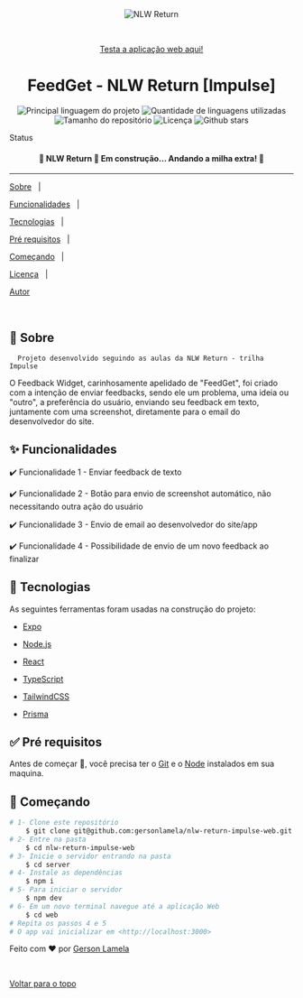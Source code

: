 <div  align="center"  id="top">

<img src="https://i.imgur.com/2LEvaCY.png"  alt="NLW Return" />

  

&#xa0;

  

 <a href="https://nlw-return-impulse-web-snowy-sigma.vercel.app/">Testa a aplicação web aqui!</a> 

</div>

  

<h1  align="center">FeedGet - NLW Return [Impulse]</h1>

  

<p  align="center">

<img  alt="Principal linguagem do projeto"  src="https://img.shields.io/github/languages/top/tfronn/nlw-return?color=56BEB8">

  

<img  alt="Quantidade de linguagens utilizadas"  src="https://img.shields.io/github/languages/count/tfronn/nlw-return?color=56BEB8">

  

<img  alt="Tamanho do repositório"  src="https://img.shields.io/github/repo-size/tfronn/nlw-return?color=56BEB8">

  

<img  alt="Licença"  src="https://img.shields.io/github/license/tfronn/nlw-return?color=56BEB8">

  

<!-- <img alt="Github issues" src="https://img.shields.io/github/issues/tfronn/nlw-return?color=56BEB8" /> -->

  

<!-- <img alt="Github forks" src="https://img.shields.io/github/forks/tfronn/nlw-return?color=56BEB8" /> -->

  

 <img alt="Github stars" src="https://img.shields.io/github/stars/tfronn/nlw-return?color=56BEB8" /> 

</p>

  

 Status

  

<h4 align="center">

🚧 NLW Return 🚀 Em construção... Andando a milha extra! 🚧

</h4>

  

<hr>

  

<p  align="center">

<a  href="#dart-sobre">Sobre</a> &#xa0; | &#xa0;

<a  href="#sparkles-funcionalidades">Funcionalidades</a> &#xa0; | &#xa0;

<a  href="#rocket-tecnologias">Tecnologias</a> &#xa0; | &#xa0;

<a  href="#white_check_mark-pré-requisitos">Pré requisitos</a> &#xa0; | &#xa0;

<a  href="#checkered_flag-começando">Começando</a> &#xa0; | &#xa0;

<a  href="#memo-licença">Licença</a> &#xa0; | &#xa0;

<a  href="https://github.com/gersonlamela"  target="_blank">Autor</a>

</p>

  

<br>

  

## :dart: Sobre ##

	  Projeto desenvolvido seguindo as aulas da NLW Return - trilha Impulse
  
  O Feedback Widget, carinhosamente apelidado de "FeedGet", foi criado com a intenção de enviar feedbacks,
  sendo ele um problema, uma ideia ou "outro", a preferência do usuário, enviando seu feedback em texto, juntamente com uma screenshot, diretamente para o email do desenvolvedor do site.



  

## :sparkles: Funcionalidades ##

  

:heavy_check_mark: Funcionalidade 1 - Enviar feedback de texto

:heavy_check_mark: Funcionalidade 2 -	Botão para envio de screenshot automático, não necessitando outra ação do usuário

:heavy_check_mark: Funcionalidade 3 - Envio de email ao desenvolvedor do site/app

:heavy_check_mark: Funcionalidade 4 - Possibilidade de envio de um novo feedback ao finalizar
  

## :rocket: Tecnologias ##

  

As seguintes ferramentas foram usadas na construção do projeto:

  

- [Expo](https://expo.io/)

- [Node.js](https://nodejs.org/en/)

- [React](https://pt-br.reactjs.org/)

- [TypeScript](https://www.typescriptlang.org/)

- [TailwindCSS](https://tailwindcss.com/)

- [Prisma](https://www.prisma.io/)
  

## :white_check_mark: Pré requisitos ##

  

Antes de começar :checkered_flag:, você precisa ter o [Git](https://git-scm.com) e o [Node](https://nodejs.org/en/) instalados em sua maquina.

  

## :checkered_flag: Começando ##

  

```bash
# 1- Clone este repositório
	$ git clone git@github.com:gersonlamela/nlw-return-impulse-web.git
# 2- Entre na pasta
	$ cd nlw-return-impulse-web
# 3- Inicie o servidor entrando na pasta
	$ cd server
# 4- Instale as dependências
	$ npm i
# 5- Para iniciar o servidor
	$ npm dev
# 6- Em um novo terminal navegue até a aplicação Web
	$ cd web
# Repita os passos 4 e 5
# O app vai inicializar em <http://localhost:3000>
```

  

  

Feito com :heart: por <a  href="https://pt.linkedin.com/in/gersonlamela"  target="_blank">Gerson Lamela</a>

  

&#xa0;

  

<a  href="#top">Voltar para o topo</a>
